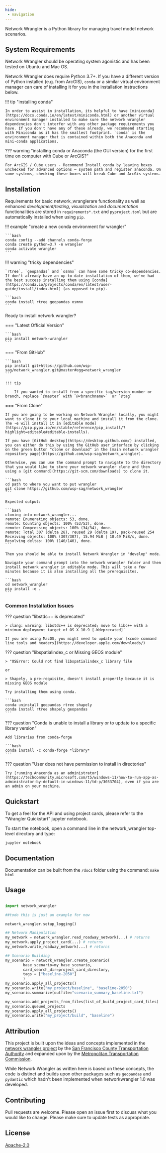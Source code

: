 ```yaml
---
hide:
 - navigation
---
```


Network Wrangler is a Python library for managing travel model network scenarios.

## System Requirements

Network Wrangler should be operating system agonistic and has been tested on Ubuntu and Mac OS.

Network Wrangler does require Python 3.7+.  If you have a different version of Python installed (e.g. from ArcGIS), `conda` or a similar virtual environment manager can care of installing it for you in the installation instructions below.

!!! tip "installing conda"

    In order to assist in installation, its helpful to have [miniconda](https://docs.conda.io/en/latest/miniconda.html) or another virtual environment manager installed to make sure the network wrangler dependencies don't interfer with any other package requirements you have. If you don't have any of these already, we recommend starting with Miniconda as it has the smallest footprint. `conda` is the environment manager that is contained within both the Anaconda and mini-conda applications.

??? warning "installing conda or Anaconda (the GUI version) for the first time on computer with Cube or ArcGIS?"

    For ArcGIS / Cube users - Recommend Install conda by leaving boxes unchecked for advanced options – system path and register anaconda. On some systems, checking these boxes will break Cube and ArcGis systems.

## Installation

Requirements for basic network_wranglerare functionality as well as enhanced *development/testing*, *visualization* and *documentation* functionalities are stored in `requirements*.txt` and `pyproject.toml` but are automatically installed when using `pip`.

!!! example "create a new conda environment for wrangler"

    ```bash
    conda config --add channels conda-forge
    conda create python=3.7 -n wrangler
    conda activate wrangler
    ```

!!! warning "tricky dependencies"

    `rtree`, `geopandas` and `osmnx` can have some tricky co-dependencies.  If don't already have an up-to-date installation of them, we've had the best success installing them using [conda](https://conda.io/projects/conda/en/latest/user-guide/install/index.html) (as opposed to pip).

    ```bash
    conda install rtree geopandas osmnx
    ```

Ready to install network wrangler?

=== "Latest Official Version"

    ```bash
    pip install network-wrangler
    ```

=== "From GitHub"

    ```bash
    pip install git+https://github.com/wsp-sag/network_wrangler.git@master#egg=network_wrangler
    ```

    !!! tip

        If you wanted to install from a specific tag/version number or branch, replace `@master` with `@<branchname>`  or `@tag`

=== "From Clone"

    If you are going to be working on Network Wrangler locally, you might want to clone it to your local machine and install it from the clone.  The -e will install it in [editable mode](https://pip.pypa.io/en/stable/reference/pip_install/?highlight=editable#editable-installs).

    If you have [GitHub desktop](https://desktop.github.com/) installed, you can either do this by using the GitHub user interface by clicking on the green button "clone or download" in the [main network wrangler repository page](https://github.com/wsp-sag/network_wrangler).

    Otherwise, you can use the command prompt to navigate to the directory that you would like to store your network wrangler clone and then using a [git command](https://git-scm.com/downloads) to clone it.

    ```bash
    cd path to where you want to put wrangler
    git clone https://github.com/wsp-sag/network_wrangler
    ```

    Expected output:

    ```bash
    cloning into network_wrangler...
    remote: Enumerating objects: 53, done.
    remote: Counting objects: 100% (53/53), done.
    remote: Compressing objects: 100% (34/34), done.
    remote: Total 307 (delta 28), reused 29 (delta 19), pack-reused 254
    Receiving objects: 100% (307/307), 15.94 MiB | 10.49 MiB/s, done.
    Resolving deltas: 100% (140/140), done.
    ```

    Then you should be able to install Network Wrangler in "develop" mode.

    Navigate your command prompt into the network wrangler folder and then install network wrangler in editable mode. This will take a few minutes because it is also installing all the prerequisites.

    ```bash
    cd network_wrangler
    pip install -e .
    ```

### Common Installation Issues

??? question "libstdc++ is deprecated"

    > clang: warning: libstdc++ is deprecated; move to libc++ with a minimum deployment target of OS X 10.9 [-Wdeprecated]`

    If you are using MacOS, you might need to update your [xcode command line tools and headers](https://developer.apple.com/downloads/)

??? question "libspatialindex_c or Missing GEOS module"

    > "OSError: Could not find libspatialindex_c library file

    or

    > Shapely, a pre-requisite, doesn't install propertly because it is missing GEOS module

    Try installing them using conda. 

    ```bash
    conda uninstall geopandas rtree shapely
    conda install rtree shapely geopandas
    ```

??? question "Conda is unable to install a library or to update to a specific library version"

    Add libraries from conda-forge

    ```bash
    conda install -c conda-forge *library*
    ```

??? question "User does not have permission to install in directories"

    Try [running Anaconda as an administrator](https://techcommunity.microsoft.com/t5/windows-11/how-to-run-app-as-administrator-by-default-in-windows-11/td-p/3033704), even if you are an admin on your machine.

## Quickstart

To get a feel for the API and using project cards, please refer to the "Wrangler Quickstart" jupyter notebook.

To start the notebook, open a command line in the network_wrangler top-level directory and type:

`jupyter notebook`

## Documentation

Documentation can be built from the `/docs` folder using the command: `make html`

## Usage

```python

import network_wrangler

##todo this is just an example for now

network_wrangler.setup_logging()

## Network Manipulation
my_network = network_wrangler.read_roadway_network(...) # returns
my_network.apply_project_card(...) # returns
my_network.write_roadway_network(...) # returns

## Scenario Building
my_scenario = network_wrangler.create_scenario(
        base_scenario=my_base_scenario,
        card_search_dir=project_card_directory,
        tags = ["baseline-2050"]
        )
my_scenario.apply_all_projects()
my_scenario.write("my_project/baseline", "baseline-2050")
my_scenario.summarize(outfile="scenario_summary_baseline.txt")

my_scenario.add_projects_from_files(list_of_build_project_card_files)
my_scenario.queued_projects
my_scenario.apply_all_projects()
my_scenario.write("my_project/build", "baseline")
```

## Attribution

This project is built upon the ideas and concepts implemented in the [network wrangler project](https://github.com/sfcta/networkwrangler) by the [San Francisco County Transportation Authority](http://github.com/sfcta) and expanded upon by the [Metropolitan Transportation Commission](https://github.com/BayAreaMetro/NetworkWrangler).

While Network Wrangler as written here is based on these concepts, the code is distinct and builds upon other packages such as `geopandas` and `pydantic` which hadn't been implemented when networkwrangler 1.0 was developed.

## Contributing

Pull requests are welcome. Please open an issue first to discuss what you would like to change.
Please make sure to update tests as appropriate.

## License

[Apache-2.0](https://choosealicense.com/licenses/apache-2.0/)

